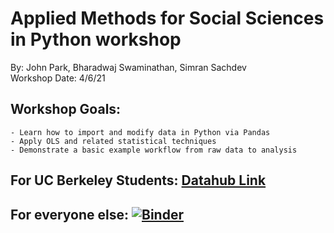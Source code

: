 # Applied Methods for Social Sciences in Python workshop
By: John Park, Bharadwaj Swaminathan, Simran Sachdev  
Workshop Date: 4/6/21

## Workshop Goals: 
    - Learn how to import and modify data in Python via Pandas
    - Apply OLS and related statistical techniques
    - Demonstrate a basic example workflow from raw data to analysis

## For UC Berkeley Students: [Datahub Link](https://datahub.berkeley.edu/hub/user-redirect/git-sync?repo=https://github.com/ds-peer-consulting/sp21-applied-methods-social-sciences-workshop&branch=main&subpath=applied-methods-python-workshop(ANSWERS).ipynb)

## For everyone else: [![Binder](https://mybinder.org/badge_logo.svg)](https://mybinder.org/v2/gh/ds-peer-consulting/sp21-applied-methods-social-sciences-workshop/main?filepath=applied-methods-python-workshop(ANSWERS).ipynb)
